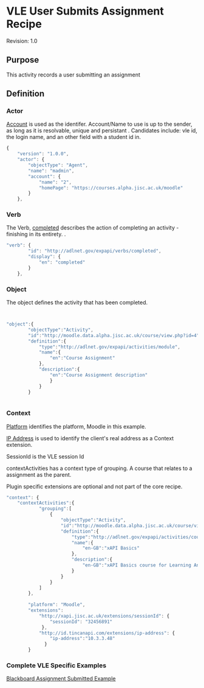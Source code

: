 # VLE User Submits Assignment Recipe
Revision: 1.0

## Purpose
This activity records a user submitting an assignment
## Definition
### Actor

[Account](/common_statements.md#actor.account) is used as the identifer.  Account/Name to use is up to the sender, as long as it is resolvable, unique and persistant . Candidates include: vle id, the login name, and an other field with a student id in.


``` Javascript
{
    "version": "1.0.0",
    "actor": {
        "objectType": "Agent",
        "name": "madmin",
        "account": {
            "name": "2",
            "homePage": "https://courses.alpha.jisc.ac.uk/moodle"
        }
    },
```

### Verb

The Verb, [completed](/vocabulary.md#verbs) describes the action of completing an activity - finishing in its entirety. .

``` javascript
"verb": {
        "id": "http://adlnet.gov/expapi/verbs/completed",
        "display": {
            "en": "completed"
        }
    },
``` 


### Object
The object defines the activity that has been completed.   

``` javascript


"object":{
		"objectType":"Activity",
		"id":"http://moodle.data.alpha.jisc.ac.uk/course/view.php?id=4",
		"definition":{
			"type":"http://adlnet.gov/expapi/activities/module",
			"name":{
				"en":"Course Assignment"
			},
			"description":{
				"en":"Course Assignment description"
				}
			}
		}
		
```


### Context



[Platform](/common_statements.md#context) identifies the platform, Moodle in this example.

[IP Address](https://registry.tincanapi.com/#uri/extension/310) is used to identify the client's real address as a Context extension.

SessionId is the VLE session Id

contextActivities has a context type of grouping. A course that relates to a assignment as the parent.

Plugin specific extensions are optional and not part of the core recipe.


``` javascript
"context": {
	"contextActivities":{
            "grouping":[
                {
                    "objectType":"Activity",
                    "id":"http://moodle.data.alpha.jisc.ac.uk/course/view.php?id=4",
                    "definition":{
                        "type":"http://adlnet.gov/expapi/activities/course",
                        "name":{
                            "en-GB":"xAPI Basics"
                        },
                        "description":{
                            "en-GB":"xAPI Basics course for Learning Analytics enthusiasts"
                        }
                    }
                }
            ]
        },
        
        "platform": "Moodle",
        "extensions": 
 			"http://xapi.jisc.ac.uk/extensions/sessionId": { 
                "sessionId": "32456891"  
             },
            "http://id.tincanapi.com/extensions/ip-address": {  
                "ip-address":"10.3.3.48"
              }
        }
```




### Complete VLE Specific Examples
[Blackboard Assignment Submitted Example](/vle/blackboard/assignment_submitted.json)
